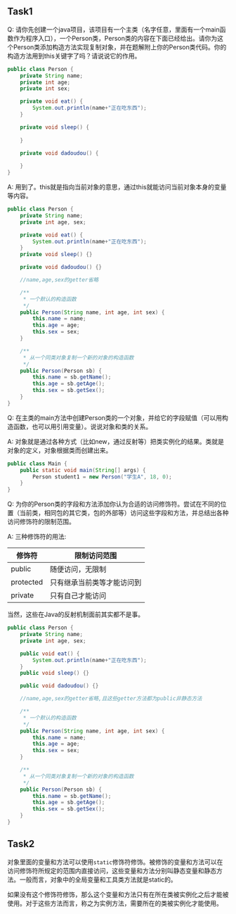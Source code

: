 ## Task1

Q: 请你先创建一个java项目，该项目有一个主类（名字任意，里面有一个main函数作为程序入口），一个Person类，Person类的内容在下面已经给出。请你为这个Person类添加构造方法实现复制对象，并在题解附上你的Person类代码。你的构造方法用到this关键字了吗？请说说它的作用。

```java
public class Person {
    private String name;
    private int age;
    private int sex;

    private void eat() {
    	System.out.println(name+"正在吃东西");
    }

    private void sleep() {
    
    }

    private void dadoudou() {
    	
    }
}
```

A: 用到了。this就是指向当前对象的意思，通过this就能访问当前对象本身的变量等内容。

```java
public class Person {
    private String name;
    private int age, sex;

    private void eat() {
    	System.out.println(name+"正在吃东西");
    }
    private void sleep() {}

    private void dadoudou() {}

    //name,age,sex的getter省略

    /**
     * 一个默认的构造函数
     */
    public Person(String name, int age, int sex) {
        this.name = name;
        this.age = age;
        this.sex = sex;
    }

    /**
     * 从一个同类对象复制一个新的对象的构造函数
     */
    public Person(Person sb) {
        this.name = sb.getName();
        this.age = sb.getAge();
        this.sex = sb.getSex();
    }
}
```

Q: 在主类的main方法中创建Person类的一个对象，并给它的字段赋值（可以用构造函数，也可以用引用变量）。说说对象和类的关系。

A: 对象就是通过各种方式（比如new，通过反射等）把类实例化的结果。类就是对象的定义，对象根据类而创建出来。

```java
public class Main {
    public static void main(String[] args) {
        Person student1 = new Person("学生A", 18, 0);
    }
}
```

Q: 为你的Person类的字段和方法添加你认为合适的访问修饰符。尝试在不同的位置（当前类，相同包的其它类，包的外部等）访问这些字段和方法，并总结出各种访问修饰符的限制范围。

A: 三种修饰符的用法:

| 修饰符 | 限制访问范围 |
| --- | --- |
| public | 随便访问，无限制 |
| protected | 只有继承当前类等才能访问到 |
| private | 只有自己才能访问 |

当然，这些在Java的反射机制面前其实都不是事。

```java
public class Person {
    private String name;
    private int age, sex;

    public void eat() {
    	System.out.println(name+"正在吃东西");
    }
    public void sleep() {}

    public void dadoudou() {}

    //name,age,sex的getter省略,且这些getter方法都为public非静态方法

    /**
     * 一个默认的构造函数
     */
    public Person(String name, int age, int sex) {
        this.name = name;
        this.age = age;
        this.sex = sex;
    }

    /**
     * 从一个同类对象复制一个新的对象的构造函数
     */
    public Person(Person sb) {
        this.name = sb.getName();
        this.age = sb.getAge();
        this.sex = sb.getSex();
    }
}
```

## Task2

对象里面的变量和方法可以使用`static`修饰符修饰。被修饰的变量和方法可以在访问修饰符所规定的范围内直接访问，这些变量和方法分别叫静态变量和静态方法。一般而言，对象中的全局变量和工具类方法就是static的。

如果没有这个修饰符修饰，那么这个变量和方法只有在所在类被实例化之后才能被使用。对于这些方法而言，称之为实例方法，需要所在的类被实例化才能使用。